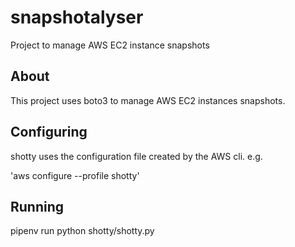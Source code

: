 # snapshotalyser
Project to manage AWS EC2 instance snapshots


## About

This project uses boto3 to manage AWS EC2 instances snapshots.


## Configuring

shotty uses the configuration file created by the AWS cli. e.g.

'aws configure --profile shotty'

## Running

pipenv run python shotty/shotty.py
